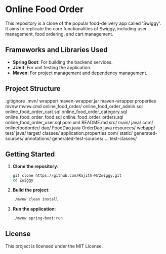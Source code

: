 # Online Food Order

This repository is a clone of the popular food-delivery app called 'Swiggy'. It aims to replicate the core functionalities of Swiggy, including user management, food ordering, and cart management.

## Frameworks and Libraries Used

- **Spring Boot**: For building the backend services.
- **JUnit**: For unit testing the application.
- **Maven**: For project management and dependency management.

## Project Structure
.gitignore
.mvn/
    wrapper/
        maven-wrapper.jar
        maven-wrapper.properties
mvnw
mvnw.cmd
online_food_order/
    online_food_order_admin.sql
    online_food_order_cart.sql
    online_food_order_category.sql
    online_food_order_food.sql
    online_food_order_orders.sql
    online_food_order_user.sql
pom.xml
README.md
src/
    main/
        java/
            com/
                onlinefoodorder/
                    dao/
                        FoodDao.java
                        OrderDao.java
        resources/
        webapp/
    test/
        java/
target/
    classes/
        application.properties
        com/
        static/
    generated-sources/
        annotations/
    generated-test-sources/
        ...
    test-classes/


## Getting Started

1. **Clone the repository**:
    ```sh
    git clone https://github.com/Rajith-M/Zwiggy.git
    cd Zwiggy
    ```

2. **Build the project**:
    ```sh
    ./mvnw clean install
    ```

3. **Run the application**:
    ```sh
    ./mvnw spring-boot:run
    ```

## License

This project is licensed under the MIT License.
